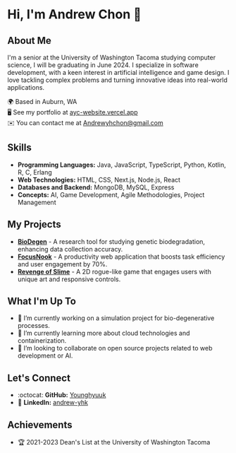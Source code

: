 # Hi, I'm Andrew Chon 👋

## About Me
I'm a senior at the University of Washington Tacoma studying computer science, I will be graduating in June 2024. I specialize in software development, with a keen interest in artificial intelligence and game design. I love tackling complex problems and turning innovative ideas into real-world applications.

🌍  Based in Auburn, WA  
🖥️  See my portfolio at [ayc-website.vercel.app](https://ayc-website.vercel.app/)  
✉️  You can contact me at [Andrewyhchon@gmail.com](mailto:Andrewyhchon@gmail.com)

## Skills
- **Programming Languages:** Java, JavaScript, TypeScript, Python, Kotlin, R, C, Erlang
- **Web Technologies:** HTML, CSS, Next.js, Node.js, React
- **Databases and Backend:** MongoDB, MySQL, Express
- **Concepts:** AI, Game Development, Agile Methodologies, Project Management

## My Projects
- **[BioDegen](https://algorithm0r.github.io/BioDegen/)** - A research tool for studying genetic biodegradation, enhancing data collection accuracy.
- **[FocusNook](https://github.com/Younghyuuk/FocusNook/tree/develop)** - A productivity web application that boosts task efficiency and user engagement by 70%.
- **[Revenge of Slime](https://younghyuuk.github.io/Revenge_of_Slime/)** - A 2D rogue-like game that engages users with unique art and responsive controls.

## What I'm Up To
- 🔭 I’m currently working on a simulation project for bio-degenerative processes.
- 🌱 I’m currently learning more about cloud technologies and containerization.
- 👯 I’m looking to collaborate on open source projects related to web development or AI.

## Let's Connect
- :octocat: **GitHub:** [Younghyuuk](https://github.com/Younghyuuk)
- :briefcase: **LinkedIn:** [andrew-yhk](https://www.linkedin.com/in/andrew-yhk/)

## Achievements
- 🏆 2021-2023 Dean's List at the University of Washington Tacoma

